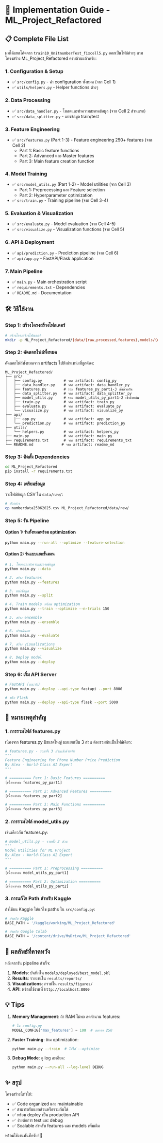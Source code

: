 # 🚀 Implementation Guide - ML_Project_Refactored

## 📋 Complete File List

ผมได้แยกโค้ดจาก `train10_UnitnumberTest_fixcell5.py` ออกเป็นไฟล์ต่างๆ ตามโครงสร้าง ML_Project_Refactored ครบถ้วนแล้วครับ:

### 1. **Configuration & Setup**
- ✅ `src/config.py` - ค่า configuration ทั้งหมด (จาก Cell 1)
- ✅ `utils/helpers.py` - Helper functions ต่างๆ

### 2. **Data Processing**
- ✅ `src/data_handler.py` - โหลดและทำความสะอาดข้อมูล (จาก Cell 2 ส่วนแรก)
- ✅ `src/data_splitter.py` - แบ่งข้อมูล train/test

### 3. **Feature Engineering**
- ✅ `src/features.py` (Part 1-3) - Feature engineering 250+ features (จาก Cell 2)
  - Part 1: Basic feature functions
  - Part 2: Advanced และ Master features
  - Part 3: Main feature creation function

### 4. **Model Training**
- ✅ `src/model_utils.py` (Part 1-2) - Model utilities (จาก Cell 3)
  - Part 1: Preprocessing และ Feature selection
  - Part 2: Hyperparameter optimization
- ✅ `src/train.py` - Training pipeline (จาก Cell 3-4)

### 5. **Evaluation & Visualization**
- ✅ `src/evaluate.py` - Model evaluation (จาก Cell 4-5)
- ✅ `src/visualize.py` - Visualization functions (จาก Cell 5)

### 6. **API & Deployment**
- ✅ `api/prediction.py` - Prediction pipeline (จาก Cell 6)
- ✅ `api/app.py` - FastAPI/Flask application

### 7. **Main Pipeline**
- ✅ `main.py` - Main orchestration script
- ✅ `requirements.txt` - Dependencies
- ✅ `README.md` - Documentation

## 🛠️ วิธีใช้งาน

### Step 1: สร้างโครงสร้างโฟลเดอร์

```bash
# สร้างโครงสร้างโฟลเดอร์
mkdir -p ML_Project_Refactored/{data/{raw,processed,features},models/{deployed,experiments},src,api,utils,results/{figures,reports,metrics},notebooks,logs}
```

### Step 2: คัดลอกไฟล์ทั้งหมด

คัดลอกไฟล์ทั้งหมดจาก artifacts ไปยังตำแหน่งที่ถูกต้อง:

```
ML_Project_Refactored/
├── src/
│   ├── config.py          # จาก artifact: config_py
│   ├── data_handler.py    # จาก artifact: data_handler_py
│   ├── features.py        # รวม features_py_part1-3 เข้าด้วยกัน
│   ├── data_splitter.py   # จาก artifact: data_splitter_py
│   ├── model_utils.py     # รวม model_utils_py_part1-2 เข้าด้วยกัน
│   ├── train.py           # จาก artifact: train_py
│   ├── evaluate.py        # จาก artifact: evaluate_py
│   └── visualize.py       # จาก artifact: visualize_py
├── api/
│   ├── app.py             # จาก artifact: app_py
│   └── prediction.py      # จาก artifact: prediction_py
├── utils/
│   └── helpers.py         # จาก artifact: helpers_py
├── main.py                # จาก artifact: main_py
├── requirements.txt       # จาก artifact: requirements_txt
└── README.md             # จาก artifact: readme_md
```

### Step 3: ติดตั้ง Dependencies

```bash
cd ML_Project_Refactored
pip install -r requirements.txt
```

### Step 4: เตรียมข้อมูล

วางไฟล์ข้อมูล CSV ใน `data/raw/`:
```bash
# ตัวอย่าง
cp numberdata25062025.csv ML_Project_Refactored/data/raw/
```

### Step 5: รัน Pipeline

#### Option 1: รันทั้งหมดพร้อม optimization
```bash
python main.py --run-all --optimize --feature-selection
```

#### Option 2: รันแบบแยกขั้นตอน
```bash
# 1. โหลดและทำความสะอาดข้อมูล
python main.py --data

# 2. สร้าง features
python main.py --features

# 3. แบ่งข้อมูล
python main.py --split

# 4. Train models พร้อม optimization
python main.py --train --optimize --n-trials 150

# 5. สร้าง ensemble
python main.py --ensemble

# 6. ประเมินผล
python main.py --evaluate

# 7. สร้าง visualizations
python main.py --visualize

# 8. Deploy model
python main.py --deploy
```

### Step 6: เริ่ม API Server

```bash
# FastAPI (แนะนำ)
python main.py --deploy --api-type fastapi --port 8000

# หรือ Flask
python main.py --deploy --api-type flask --port 5000
```

## 📝 หมายเหตุสำคัญ

### 1. การรวมไฟล์ features.py

เนื่องจาก features.py มีขนาดใหญ่ ผมแยกเป็น 3 ส่วน ต้องรวมกันเป็นไฟล์เดียว:

```python
# features.py - รวมทั้ง 3 ส่วนเข้าด้วยกัน
"""
Feature Engineering for Phone Number Price Prediction
By Alex - World-Class AI Expert
"""

# ========== Part 1: Basic Features ==========
[เนื้อหาจาก features_py_part1]

# ========== Part 2: Advanced Features ==========
[เนื้อหาจาก features_py_part2]

# ========== Part 3: Main Functions ==========
[เนื้อหาจาก features_py_part3]
```

### 2. การรวมไฟล์ model_utils.py

เช่นเดียวกับ features.py:

```python
# model_utils.py - รวมทั้ง 2 ส่วน
"""
Model Utilities for ML Project
By Alex - World-Class AI Expert
"""

# ========== Part 1: Preprocessing ==========
[เนื้อหาจาก model_utils_py_part1]

# ========== Part 2: Optimization ==========
[เนื้อหาจาก model_utils_py_part2]
```

### 3. การแก้ไข Path สำหรับ Kaggle

ถ้าใช้บน Kaggle ให้แก้ไข paths ใน `src/config.py`:

```python
# สำหรับ Kaggle
BASE_PATH = '/kaggle/working/ML_Project_Refactored'

# สำหรับ Google Colab
BASE_PATH = '/content/drive/MyDrive/ML_Project_Refactored'
```

## 🎯 ผลลัพธ์ที่คาดหวัง

หลังจากรัน pipeline สำเร็จ:

1. **Models**: บันทึกใน `models/deployed/best_model.pkl`
2. **Results**: รายงานใน `results/reports/`
3. **Visualizations**: กราฟใน `results/figures/`
4. **API**: พร้อมใช้งานที่ `http://localhost:8000`

## 💡 Tips

1. **Memory Management**: ถ้า RAM ไม่พอ ลดจำนวน features:
   ```python
   # ใน config.py
   MODEL_CONFIG['max_features'] = 100  # ลดจาก 250
   ```

2. **Faster Training**: ข้าม optimization:
   ```bash
   python main.py --train  # ไม่ใส่ --optimize
   ```

3. **Debug Mode**: ดู log ละเอียด:
   ```bash
   python main.py --run-all --log-level DEBUG
   ```

## ✨ สรุป

โครงสร้างนี้ทำให้:
- ✅ Code organized และ maintainable
- ✅ สามารถรันแยกส่วนหรือรวมกันได้
- ✅ พร้อม deploy เป็น production API
- ✅ ง่ายต่อการ test และ debug
- ✅ Scalable สำหรับ features และ models เพิ่มเติม

พร้อมใช้งานทันทีครับ! 🚀
